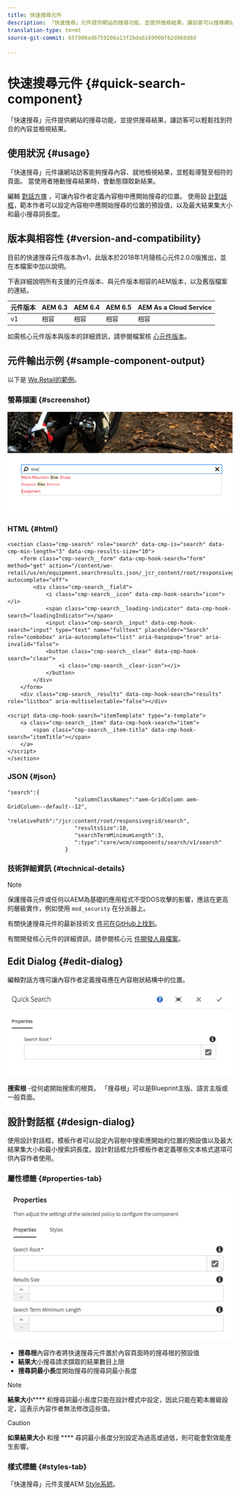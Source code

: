 ```yaml
---
title: 快速搜尋元件
description: 「快速搜尋」元件提供網站的搜尋功能，並提供搜尋結果，讓訪客可以搜尋網站並篩選結果。
translation-type: tm+mt
source-git-commit: 65f900ad6759206a13f2bda6169900f62d968d8d

---
```



# 快速搜尋元件 {#quick-search-component}

「快速搜尋」元件提供網站的搜尋功能，並提供搜尋結果，讓訪客可以輕鬆找到符合的內容並檢視結果。

## 使用狀況 {#usage}

「快速搜尋」元件讓網站訪客能夠搜尋內容、就地檢視結果，並輕鬆導覽至相符的頁面。 當使用者捲動搜尋結果時，會動態擷取新結果。

編輯 [對話方塊](#edit-dialog) ，可讓內容作者定義內容樹中應開始搜尋的位置。 使用設 [計對話框](#design-dialog)，範本作者可以設定內容樹中應開始搜尋的位置的預設值，以及最大結果集大小和最小搜尋詞長度。

## 版本與相容性 {#version-and-compatibility}

目前的快速搜尋元件版本為v1，此版本於2018年1月隨核心元件2.0.0版推出，並在本檔案中加以說明。

下表詳細說明所有支援的元件版本、與元件版本相容的AEM版本，以及舊版檔案的連結。

| 元件版本 | AEM 6.3 | AEM 6.4 | AEM 6.5 | AEM As a Cloud Service |
|--- |--- |--- |--- |---|
| v1 | 相容 | 相容 | 相容 | 相容 |

如需核心元件版本與版本的詳細資訊，請參閱檔案核 [心元件版本](versions.md)。

## 元件輸出示例 {#sample-component-output}

以下是 [We.Retail的範例](https://docs.adobe.com/content/help/en/experience-manager-65/developing/bestpractices/we-retail/we-retail.html)。

### 螢幕擷圖 {#screenshot}

![](assets/screen_shot_2018-01-19at094248.png)

### HTML {#html}

```
<section class="cmp-search" role="search" data-cmp-is="search" data-cmp-min-length="3" data-cmp-results-size="10">
    <form class="cmp-search__form" data-cmp-hook-search="form" method="get" action="/content/we-retail/us/en/equipment.searchresults.json/_jcr_content/root/responsivegrid/search" autocomplete="off">
        <div class="cmp-search__field">
            <i class="cmp-search__icon" data-cmp-hook-search="icon"></i>
            <span class="cmp-search__loading-indicator" data-cmp-hook-search="loadingIndicator"></span>
            <input class="cmp-search__input" data-cmp-hook-search="input" type="text" name="fulltext" placeholder="Search" role="combobox" aria-autocomplete="list" aria-haspopup="true" aria-invalid="false">
            <button class="cmp-search__clear" data-cmp-hook-search="clear">
                <i class="cmp-search__clear-icon"></i>
            </button>
        </div>
    </form>
    <div class="cmp-search__results" data-cmp-hook-search="results" role="listbox" aria-multiselectable="false"></div>
    
<script data-cmp-hook-search="itemTemplate" type="x-template">
    <a class="cmp-search__item" data-cmp-hook-search="item">
        <span class="cmp-search__item-title" data-cmp-hook-search="itemTitle"></span>
    </a>
</script>
</section>
```

### JSON {#json}

```
"search":{  
                     "columnClassNames":"aem-GridColumn aem-GridColumn--default--12",
                     "relativePath":"/jcr:content/root/responsivegrid/search",
                     "resultsSize":10,
                     "searchTermMinimumLength":3,
                     ":type":"core/wcm/components/search/v1/search"
                  }
```

### 技術詳細資訊 {#technical-details}

>[!NOTE]
>
>保護搜尋元件或任何以AEM為基礎的應用程式不受DOS攻擊的影響，應該在更高的層級實作，例如使用 `mod_security` 在分派器上。

有關快速搜尋元件的最新技術文 [件可在GitHub上找到](https://adobe.com/go/aem_cmp_tech_search_v1)。

有關開發核心元件的詳細資訊，請參閱核心元 [件開發人員檔案](developing.md)。

## Edit Dialog {#edit-dialog}

編輯對話方塊可讓內容作者定義搜尋應在內容樹狀結構中的位置。

![](assets/screen_shot_2018-04-03at120132.png)

**搜索根** -從何處開始搜索的根頁。 「搜尋根」可以是Blueprint主版、語言主版或一般頁面。

## 設計對話框 {#design-dialog}

使用設計對話框，模板作者可以設定內容樹中搜索應開始的位置的預設值以及最大結果集大小和最小搜索詞長度。設計對話框允許模板作者定義哪些文本格式選項可供內容作者使用。

### 屬性標籤 {#properties-tab}

![](assets/screen_shot_2018-04-03at120028.png)

* **搜尋根**&#x200B;內容作者將快速搜尋元件置於內容頁面時的搜尋根的預設值
* **結果大**&#x200B;小搜尋請求擷取的結果數目上限
* **搜尋詞最小長**&#x200B;度開始搜尋的搜尋詞最小長度

>[!NOTE]
>
>**結果大小****** 和搜尋詞最小長度只能在設計模式中設定，因此只能在範本層級設定，這表示內容作者無法修改這些值。

>[!CAUTION]
>
>**如果結果大小** 和搜 **** 尋詞最小長度分別設定為過高或過低，則可能會對效能產生影響。

### 樣式標籤 {#styles-tab}

「快速搜尋」元件支援AEM [Style系統](authoring.md#component-styling)。
